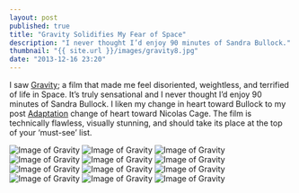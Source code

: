 ```yaml
---
layout: post
published: true
title: "Gravity Solidifies My Fear of Space"
description: "I never thought I’d enjoy 90 minutes of Sandra Bullock."
thumbnail: "{{ site.url }}/images/gravity8.jpg"
date: "2013-12-16 23:20"
---
```

I saw [Gravity](http://gravitymovie.warnerbros.com/#/home); a film that made me feel disoriented, weightless, and terrified of life in Space. It’s truly sensational and I never thought I’d enjoy 90 minutes of Sandra Bullock. I liken my change in heart toward Bullock to my post [Adaptation](http://www.imdb.com/title/tt0268126/) change of heart toward Nicolas Cage. The film is technically flawless, visually stunning, and should take its place at the top of your ‘must-see’ list.

<img src="{{ site.url }}/images/gravity7.jpg" alt="Image of Gravity" />
<img src="{{ site.url }}/images/gravity5.jpg" alt="Image of Gravity" />
<img src="{{ site.url }}/images/gravity3.jpg" alt="Image of Gravity" />
<img src="{{ site.url }}/images/gravity2.jpg" alt="Image of Gravity" />
<img src="{{ site.url }}/images/gravity8.jpg" alt="Image of Gravity" />
<img src="{{ site.url }}/images/gravity9.jpg" alt="Image of Gravity" />
<img src="{{ site.url }}/images/gravity6.jpg" alt="Image of Gravity" />
<img src="{{ site.url }}/images/gravity4.jpg" alt="Image of Gravity" />
<img src="{{ site.url }}/images/gravity12.jpg" alt="Image of Gravity" />
<img src="{{ site.url }}/images/gravity1.jpg" alt="Image of Gravity" />
<img src="{{ site.url }}/images/gravity10.jpg" alt="Image of Gravity" />
<img src="{{ site.url }}/images/gravity11.jpg" alt="Image of Gravity" />